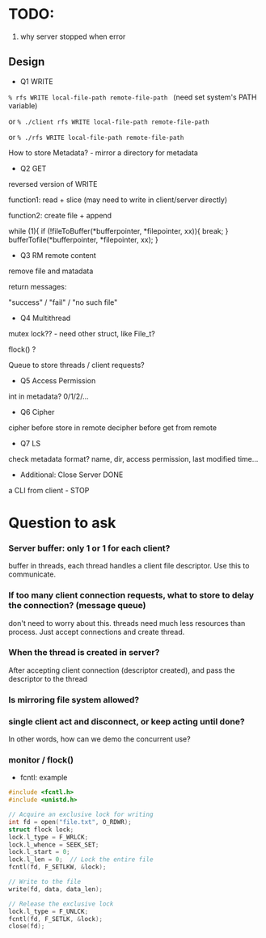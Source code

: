 # TODO:
1. why server stopped when error


## Design

- Q1 WRITE

`% rfs WRITE local-file-path remote-file-path ` (need set system's PATH variable) 

or `% ./client rfs WRITE local-file-path remote-file-path`

or `% ./rfs WRITE local-file-path remote-file-path`

How to store Metadata? - mirror a directory for metadata


- Q2 GET

reversed version of WRITE

function1: read + slice (may need to write in client/server directly)

function2: create file + append 

while (1){
  if (!fileToBuffer(*bufferpointer, *filepointer, xx)){
    break;
  }
  bufferTofile(*bufferpointer, *filepointer, xx);
}



- Q3 RM remote content

remove file and matadata

return messages:

"success" / "fail" / "no such file"


- Q4 Multithread

mutex lock?? - need other struct, like File_t?

flock() ? 

Queue to store threads / client requests?


- Q5 Access Permission

int in metadata? 0/1/2/...


- Q6 Cipher

cipher before store in remote
decipher before get from remote


- Q7 LS

check metadata
format? name, dir, access permission, last modified time...

- Additional: Close Server   DONE

a CLI from client - STOP


# Question to ask

### Server buffer: only 1 or 1 for each client?

buffer in threads, each thread handles a client file descriptor. Use this to communicate. 

### If too many client connection requests, what to store to delay the connection? (message queue)

don't need to worry about this. threads need much less resources than process. Just accept connections and create thread.

### When the thread is created in server?

After accepting client connection (descriptor created), and pass the descriptor to the thread

### Is mirroring file system allowed?

### single client act and disconnect, or keep acting until done?

In other words, how can we demo the concurrent use?

### monitor / flock()

- fcntl: example

```c
#include <fcntl.h>
#include <unistd.h>

// Acquire an exclusive lock for writing
int fd = open("file.txt", O_RDWR);
struct flock lock;
lock.l_type = F_WRLCK;
lock.l_whence = SEEK_SET;
lock.l_start = 0;
lock.l_len = 0;  // Lock the entire file
fcntl(fd, F_SETLKW, &lock);

// Write to the file
write(fd, data, data_len);

// Release the exclusive lock
lock.l_type = F_UNLCK;
fcntl(fd, F_SETLK, &lock);
close(fd);
```
